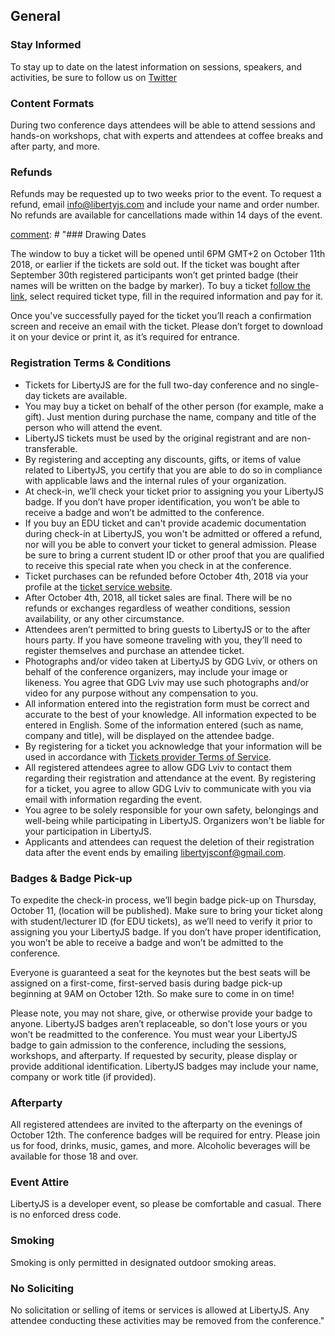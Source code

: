 ## General

### Stay Informed

To stay up to date on the latest information on sessions, speakers, and activities, be sure to follow us on [Twitter](https://twitter.com/liberty_js/)

### Content Formats

During two conference days attendees will be able to attend sessions and hands-on workshops, chat with experts and attendees at coffee breaks and after party, and more.

### Refunds

Refunds may be requested up to two weeks prior to the event. To request a refund, email [info@libertyjs.com](mailto:info@libertyjs.com) and include your name and order number.
No refunds are available for cancellations made within 14 days of the event.

[comment]: # (## Registration)

[comment]: # "### Drawing Dates

The window to buy a ticket will be opened until 6PM GMT+2 on October 11th 2018, or earlier if the tickets are sold out. If the ticket was bought after September 30th registered participants won’t get printed badge (their names will be written on the badge by marker). To buy a ticket [follow the link]( https://2event.com/events/1027108), select required ticket type, fill in the required information and pay for it.

Once you've successfully payed for the ticket you’ll reach a confirmation screen and receive an email with the ticket. Please don’t forget to download it on your device or print it, as it’s required for entrance.




### Registration Terms & Conditions

- Tickets for LibertyJS are for the full two-day conference and no single-day tickets are available.
- You may buy a ticket on behalf of the other person (for example, make a gift). Just mention during purchase the name, company and title of the person who will attend the event.
- LibertyJS tickets must be used by the original registrant and are non-transferable.
- By registering and accepting any discounts, gifts, or items of value related to LibertyJS, you certify that you are able to do so in compliance with applicable laws and the internal rules of your organization.
- At check-in, we’ll check your ticket prior to assigning you your LibertyJS badge. If you don’t have proper identification, you won’t be able to receive a badge and won’t be admitted to the conference.
- If you buy an EDU ticket and can't provide academic documentation during check-in at LibertyJS, you won't be admitted or offered a refund, nor will you be able to convert your ticket to general admission. Please be sure to bring a current student ID or other proof that you are qualified to receive this special rate when you check in at the conference.
- Ticket purchases can be refunded before October 4th, 2018 via your profile at the [ticket service website]( https://2event.com/events/1027108).
- After October 4th, 2018, all ticket sales are final. There will be no refunds or exchanges regardless of weather conditions, session availability, or any other circumstance.
- Attendees aren’t permitted to bring guests to LibertyJS or to the after hours party. If you have someone traveling with you, they’ll need to register themselves and purchase an attendee ticket.
- Photographs and/or video taken at LibertyJS by GDG Lviv, or others on behalf of the conference organizers, may include your image or likeness. You agree that GDG Lviv may use such photographs and/or video for any purpose without any compensation to you.
- All information entered into the registration form must be correct and accurate to the best of your knowledge. All information expected to be entered in English. Some of the information entered (such as name, company and title), will be displayed on the attendee badge.
- By registering for a ticket you acknowledge that your information will be used in accordance with [Tickets provider Terms of Service](https://2event.com/en/agreement).
- All registered attendees agree to allow GDG Lviv to contact them regarding their registration and attendance at the event. By registering for a ticket, you agree to allow GDG Lviv to communicate with you via email with information regarding the event.
- You agree to be solely responsible for your own safety, belongings and well-being while participating in LibertyJS. Organizers won't be liable for your participation in LibertyJS.
- Applicants and attendees can request the deletion of their registration data after the event ends by emailing [libertyjsconf@gmail.com](mailto:libertyjsconf@gmail.com).

[comment]: # (## Attendance Details)


### Badges & Badge Pick-up

To expedite the check-in process, we’ll begin badge pick-up on Thursday, October 11, (location will be published). Make sure to bring your ticket along with student/lecturer ID (for EDU tickets), as we’ll need to verify it prior to assigning you your LibertyJS badge. If you don’t have proper identification, you won’t be able to receive a badge and won’t be admitted to the conference.

Everyone is guaranteed a seat for the keynotes but the best seats will be assigned on a first-come, first-served basis during badge pick-up beginning at 9AM on October 12th. So make sure to come in on time!

Please note, you may not share, give, or otherwise provide your badge to anyone. LibertyJS badges aren’t replaceable, so don't lose yours or you won’t be readmitted to the conference. You must wear your LibertyJS badge to gain admission to the conference, including the sessions, workshops, and afterparty. If requested by security, please display or provide additional identification. LibertyJS badges may include your name, company or work title (if provided).



### Afterparty

All registered attendees are invited to the afterparty on the evenings of October 12th. The conference badges will be required for entry. Please join us for food, drinks, music, games, and more. Alcoholic beverages will be available for those 18 and over.



### Event Attire

LibertyJS is a developer event, so please be comfortable and casual. There is no enforced dress code.


### Smoking

Smoking is only permitted in designated outdoor smoking areas.

### No Soliciting

No solicitation or selling of items or services is allowed at LibertyJS. Any attendee conducting these activities may be removed from the conference."

